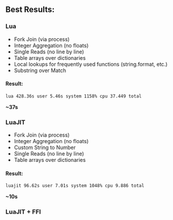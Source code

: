 ## Best Results:

### Lua

- Fork Join (via process)
- Integer Aggregation (no floats)
- Single Reads (no line by line)
- Table arrays over dictionaries
- Local lookups for frequently used functions (string.format, etc.)
- Substring over Match

#### Result:

```
lua 428.36s user 5.46s system 1158% cpu 37.449 total
```

**~37s**

### LuaJIT

- Fork Join (via process)
- Integer Aggregation (no floats)
- Custom String to Number
- Single Reads (no line by line)
- Table arrays over dictionaries

#### Result:

```
luajit 96.62s user 7.01s system 1048% cpu 9.886 total
```

**~10s**

### LuaJIT + FFI
